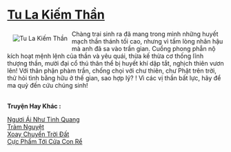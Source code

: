 <a href="https://truyenwiki.net/tu-la-kiem-than.36253/" title="Tu La Kiếm Thần"><h1>Tu La Kiếm Thần</h1></a><div style="display:table"><img align="right" style="float: left; padding: 10px;" src="https://truyenwiki.net/a/img/str/src/36253.jpg" alt="Tu La Kiếm Thần">Chàng trai sinh ra đã mang trong mình những huyết mạch thần thánh tối cao, nhưng vì tấm lòng nhân hậu mà anh đã sa vào trần gian. Cuồng phong phẫn nộ kích hoạt mệnh lệnh của thần và yêu quái, thừa kế thừa cơ thống lĩnh thượng thần, mười đại cổ thú thân thể bị huyết khí dập tắt, nghịch thiên vươn lên! Với thân phận phàm trần, chống chọi với chư thiên, chư Phật trên trời, thử hỏi tình bằng hữu ở thế gian, sao hợp lý? ! Vì các vị thần bất lực, hãy để ma quỷ đến cứu chúng sinh!</div><p><br><b>Truyện Hay Khác :</b></p><a href="https://truyenwiki.net/nguoi-ai-nhu-tinh-quang.36363/" alt="Ngươi Ái Như Tinh Quang">Ngươi Ái Như Tinh Quang</a><br/><a href="https://github.com/nownovels/wikidich/tree/master/truyenhay/36213" alt="Trảm Nguyệt">Trảm Nguyệt</a><br/><a href="https://github.com/nownovels/wikidich/tree/master/truyenhay/36657" alt="Xoay Chuyển Trời Đất">Xoay Chuyển Trời Đất</a><br/><a href="https://github.com/nownovels/wikidich/tree/master/truyenhay/35369" alt="Cực Phẩm Tới Cửa Con Rể">Cực Phẩm Tới Cửa Con Rể</a><br/>